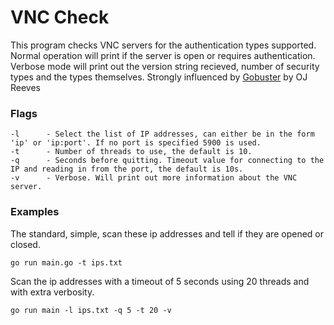 # VNC Check
This program checks VNC servers for the authentication types supported. Normal operation will print if the server is open or requires authentication. Verbose mode will print out the version string recieved, number of security types and the types themselves. Strongly influenced by [Gobuster](https://github.com/OJ/gobuster) by OJ Reeves

### Flags
```
-l      - Select the list of IP addresses, can either be in the form 'ip' or 'ip:port'. If no port is specified 5900 is used. 
-t      - Number of threads to use, the default is 10.
-q      - Seconds before quitting. Timeout value for connecting to the IP and reading in from the port, the default is 10s. 
-v      - Verbose. Will print out more information about the VNC server. 
```

### Examples
The standard, simple, scan these ip addresses and tell if they are opened or closed. 
```
go run main.go -t ips.txt
```

Scan the ip addresses with a timeout of 5 seconds using 20 threads and with extra verbosity. 
```
go run main -l ips.txt -q 5 -t 20 -v
```